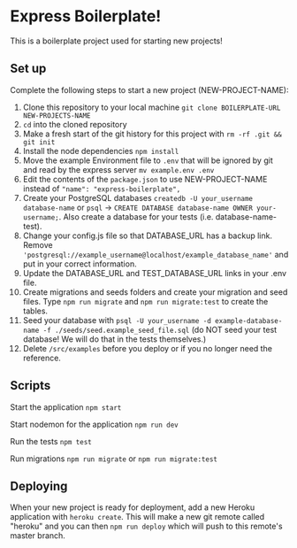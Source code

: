 # Express Boilerplate!

This is a boilerplate project used for starting new projects!

## Set up

Complete the following steps to start a new project (NEW-PROJECT-NAME):

1. Clone this repository to your local machine `git clone BOILERPLATE-URL NEW-PROJECTS-NAME`
2. `cd` into the cloned repository
3. Make a fresh start of the git history for this project with `rm -rf .git && git init`
4. Install the node dependencies `npm install`
5. Move the example Environment file to `.env` that will be ignored by git and read by the express server `mv example.env .env`
6. Edit the contents of the `package.json` to use NEW-PROJECT-NAME instead of `"name": "express-boilerplate",`
7. Create your PostgreSQL databases `createdb -U your_username database-name` or `psql` -> `CREATE DATABASE database-name OWNER your-username;`. Also create a database for your tests (i.e. database-name-test).
8. Change your config.js file so that DATABASE_URL has a backup link. Remove `'postgresql://example_username@localhost/example_database_name'` and put in your correct information.
9. Update the DATABASE_URL and TEST_DATABASE_URL links in your .env file.
10. Create migrations and seeds folders and create your migration and seed files. Type `npm run migrate` and `npm run migrate:test` to create the tables. 
11. Seed your database with `psql -U your_username -d example-database-name -f ./seeds/seed.example_seed_file.sql` (do NOT seed your test database! We will do that in the tests themselves.)
12. Delete `/src/examples` before you deploy or if you no longer need the reference.

## Scripts

Start the application `npm start`

Start nodemon for the application `npm run dev`

Run the tests `npm test`

Run migrations `npm run migrate` or `npm run migrate:test`


## Deploying

When your new project is ready for deployment, add a new Heroku application with `heroku create`. This will make a new git remote called "heroku" and you can then `npm run deploy` which will push to this remote's master branch.